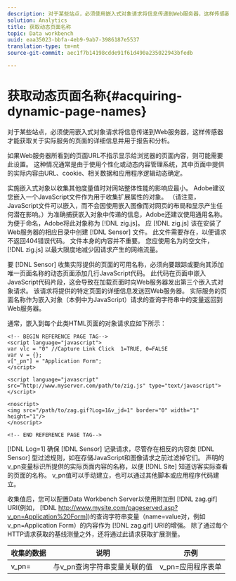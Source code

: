 ```yaml
---
description: 对于某些站点，必须使用嵌入式对象请求将信息传递到Web服务器，这样传感器才能获取关于实际服务的页面的详细信息并用于报告和分析。
solution: Analytics
title: 获取动态页面名称
topic: Data workbench
uuid: eaa35023-bbfa-4eb9-9ab7-3986187e5537
translation-type: tm+mt
source-git-commit: aec1f7b14198cdde91f61d490a235022943bfedb

---
```



# 获取动态页面名称{#acquiring-dynamic-page-names}

对于某些站点，必须使用嵌入式对象请求将信息传递到Web服务器，这样传感器才能获取关于实际服务的页面的详细信息并用于报告和分析。

如果Web服务器所看到的页面URL不指示显示给浏览器的页面内容，则可能需要此设置。 这种情况通常是由于使用个性化或动态内容管理系统，其中页面中提供的实际内容由URL、cookie、相关数据和应用程序逻辑动态确定。

实施嵌入式对象以收集其他度量值时对网站整体性能的影响应最小。 Adobe建议您嵌入一个JavaScript文件作为用于收集扩展属性的对象。 （请注意，JavaScript文件可以嵌入，而不会因使用嵌入图像而对网页的布局和显示产生任何潜在影响。）为准确捕获嵌入对象中传递的信息，Adobe还建议使用通用名称。 为便于命名，Adobe将此对象称为 [!DNL zig.js]。 应 [!DNL zig.js] 该在安装了Web服务器的相应目录中创建 [!DNL Sensor] 文件。 此文件需要存在，以便请求不返回404错误代码。 文件本身的内容并不重要。 您应使用名为的空文件， [!DNL zig.js] 以最大限度地减少因请求产生的网络流量。

要 [!DNL Sensor] 收集实际提供的页面的可用名称，必须向要跟踪或要向其添加唯一页面名称的动态页面添加几行JavaScript代码。 此代码在页面中嵌入JavaScript代码片段，这会导致在加载页面时向Web服务器发出第三个嵌入式对象请求。 该请求将提供的特定页面的详细信息发送回Web服务器。 实际服务的页面名称作为嵌入对象（本例中为JavaScript）请求的查询字符串中的变量返回到Web服务器。

通常，嵌入到每个此类HTML页面的对象请求应如下所示：

```
<!-- BEGIN REFERENCE PAGE TAG--> 
<script language="javascript"> 
var vlc = "0" //Capture Link Click  1=TRUE, 0=FALSE 
var v = {}; 
v["_pn"] = "Application Form"; 
</script> 
 
<script language="javascript" src=”http://www.myserver.com/path/to/zig.js" type="text/javascript"></script> 
 
<noscript> 
<img src="/path/to/zag.gif?Log=1&v_jd=1" border="0" width="1" height="1"/> 
</noscript> 
 
<!-- END REFERENCE PAGE TAG-->
```

[!DNL Log=1] 确保 [!DNL Sensor] 记录请求，尽管存在相反的内容类 [!DNL Sensor] 型过滤规则，如在存储JavaScript和图像请求之前过滤掉它们。 声明的v_pn变量标识所提供的实际页面内容的名称，以便 [!DNL Site] 知道访客实际查看的页面的名称。 v_pn值可以手动建立，也可以通过其他脚本或应用程序代码建立。

收集值后，您可以配置Data Workbench Server以使用附加到 [!DNL zag.gif] URI(例如， [!DNL http://www.mysite.com/pageserved.asp?v_pn=Application%20Form])的查询字符串变量（name=value对，例如v_pn=Application Form）的内容作为 [!DNL zag.gif] URI的增强。 除了通过每个HTTP请求获取的基线测量之外，还将通过此请求获取扩展测量。

| 收集的数据 | 说明 | 示例 |
|---|---|---|
| v_pn= | 与v_pn查询字符串变量关联的值 | v_pn=应用程序表单 |

